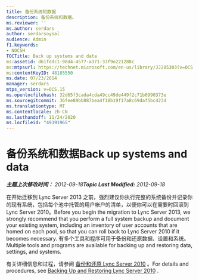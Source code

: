 ```yaml
---
title: 备份系统和数据
description: 备份系统和数据。
ms.reviewer: ''
ms.author: serdars
author: serdarsoysal
audience: Admin
f1.keywords:
- NOCSH
TOCTitle: Back up systems and data
ms:assetid: d61fddc1-98d4-4577-a371-33f9e221288c
ms:mtpsurl: https://technet.microsoft.com/en-us/library/JJ205303(v=OCS.15)
ms:contentKeyID: 48185550
ms.date: 07/23/2014
manager: serdars
mtps_version: v=OCS.15
ms.openlocfilehash: 32d65f3cada4cda49cc49de449f2c71b0990373e
ms.sourcegitcommit: 36fee89bb887bea4f18b19f17a8c69daf5bc423d
ms.translationtype: MT
ms.contentlocale: zh-CN
ms.lasthandoff: 11/24/2020
ms.locfileid: "49391965"
---
```

# <a name="back-up-systems-and-data"></a><span data-ttu-id="73512-103">备份系统和数据</span><span class="sxs-lookup"><span data-stu-id="73512-103">Back up systems and data</span></span>

<div data-xmlns="http://www.w3.org/1999/xhtml">

<div class="topic" data-xmlns="http://www.w3.org/1999/xhtml" data-msxsl="urn:schemas-microsoft-com:xslt" data-cs="https://msdn.microsoft.com/">

<div data-asp="https://msdn2.microsoft.com/asp">



</div>

<div id="mainSection">

<div id="mainBody"><span data-ttu-id="73512-104">

<span> </span></span><span class="sxs-lookup"><span data-stu-id="73512-104">

<span> </span></span></span>

<span data-ttu-id="73512-105">_**主题上次修改时间：** 2012-09-18_</span><span class="sxs-lookup"><span data-stu-id="73512-105">_**Topic Last Modified:** 2012-09-18_</span></span>

<span data-ttu-id="73512-106">在开始迁移到 Lync Server 2013 之前，强烈建议你执行完整的系统备份并记录你的现有系统，包括每个池中托管的用户帐户的清单，以便你可以在需要时回滚到 Lync Server 2010。</span><span class="sxs-lookup"><span data-stu-id="73512-106">Before you begin the migration to Lync Server 2013, we strongly recommend that you perform a full system backup and document your existing system, including an inventory of user accounts that are homed on each pool, so that you can roll back to Lync Server 2010 if it becomes necessary.</span></span> <span data-ttu-id="73512-107">有多个工具和程序可用于备份和还原数据、设置和系统。</span><span class="sxs-lookup"><span data-stu-id="73512-107">Multiple tools and programs are available for backing up and restoring data, settings, and systems.</span></span>

<span data-ttu-id="73512-108">有关详细信息和过程，请参阅 [备份和还原 Lync Server 2010](https://go.microsoft.com/fwlink/p/?linkid=265417) 。</span><span class="sxs-lookup"><span data-stu-id="73512-108">For details and procedures, see [Backing Up and Restoring Lync Server 2010](https://go.microsoft.com/fwlink/p/?linkid=265417) .</span></span>

<span data-ttu-id="73512-109"></div>

<span> </span>

</div>

</div>

</span><span class="sxs-lookup"><span data-stu-id="73512-109"></div>

<span> </span>

</div>

</div>

</span></span></div>

